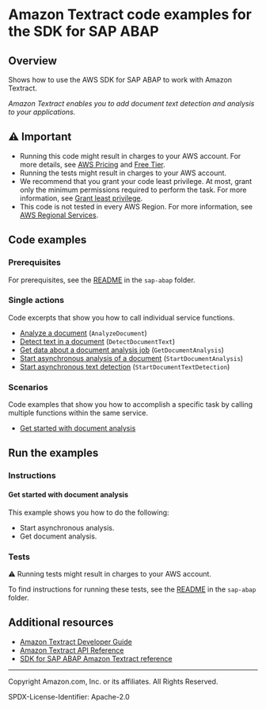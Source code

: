 # Amazon Textract code examples for the SDK for SAP ABAP

## Overview

Shows how to use the AWS SDK for SAP ABAP to work with Amazon Textract.

<!--custom.overview.start-->
<!--custom.overview.end-->

_Amazon Textract enables you to add document text detection and analysis to your applications._

## ⚠ Important

* Running this code might result in charges to your AWS account. For more details, see [AWS Pricing](https://aws.amazon.com/pricing/) and [Free Tier](https://aws.amazon.com/free/).
* Running the tests might result in charges to your AWS account.
* We recommend that you grant your code least privilege. At most, grant only the minimum permissions required to perform the task. For more information, see [Grant least privilege](https://docs.aws.amazon.com/IAM/latest/UserGuide/best-practices.html#grant-least-privilege).
* This code is not tested in every AWS Region. For more information, see [AWS Regional Services](https://aws.amazon.com/about-aws/global-infrastructure/regional-product-services).

<!--custom.important.start-->
<!--custom.important.end-->

## Code examples

### Prerequisites

For prerequisites, see the [README](../../README.md#Prerequisites) in the `sap-abap` folder.


<!--custom.prerequisites.start-->
<!--custom.prerequisites.end-->

### Single actions

Code excerpts that show you how to call individual service functions.

- [Analyze a document](zcl_aws1_tex_actions.clas.abap#L61) (`AnalyzeDocument`)
- [Detect text in a document](zcl_aws1_tex_actions.clas.abap#L136) (`DetectDocumentText`)
- [Get data about a document analysis job](zcl_aws1_tex_actions.clas.abap#L197) (`GetDocumentAnalysis`)
- [Start asynchronous analysis of a document](zcl_aws1_tex_actions.clas.abap#L255) (`StartDocumentAnalysis`)
- [Start asynchronous text detection](zcl_aws1_tex_actions.clas.abap#L326) (`StartDocumentTextDetection`)

### Scenarios

Code examples that show you how to accomplish a specific task by calling multiple
functions within the same service.

- [Get started with document analysis](zcl_aws1_tex_scenario.clas.abap)


<!--custom.examples.start-->
<!--custom.examples.end-->

## Run the examples

### Instructions


<!--custom.instructions.start-->
<!--custom.instructions.end-->



#### Get started with document analysis

This example shows you how to do the following:

- Start asynchronous analysis.
- Get document analysis.

<!--custom.scenario_prereqs.textract_Scenario_GettingStarted.start-->
<!--custom.scenario_prereqs.textract_Scenario_GettingStarted.end-->


<!--custom.scenarios.textract_Scenario_GettingStarted.start-->
<!--custom.scenarios.textract_Scenario_GettingStarted.end-->

### Tests

⚠ Running tests might result in charges to your AWS account.


To find instructions for running these tests, see the [README](../../README.md#Tests)
in the `sap-abap` folder.



<!--custom.tests.start-->
<!--custom.tests.end-->

## Additional resources

- [Amazon Textract Developer Guide](https://docs.aws.amazon.com/textract/latest/dg/what-is.html)
- [Amazon Textract API Reference](https://docs.aws.amazon.com/textract/latest/dg/API_Reference.html)
- [SDK for SAP ABAP Amazon Textract reference](https://docs.aws.amazon.com/sdk-for-sap-abap/v1/api/latest/tex/index.html)

<!--custom.resources.start-->
<!--custom.resources.end-->

---

Copyright Amazon.com, Inc. or its affiliates. All Rights Reserved.

SPDX-License-Identifier: Apache-2.0